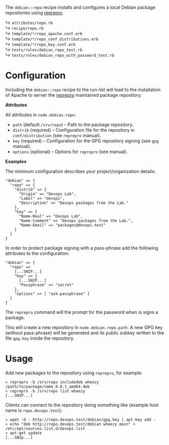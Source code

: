 
The `debian::repo` recipe installs and configures a local Debian package repositories using [reprepro][01].

↪ `attributes/repo.rb`  
↪ `recipe/repo.rb`  
↪ `template/*/repo_apache.conf.erb`  
↪ `template/*/repo_conf_distributions.erb`  
↪ `template/*/repo_key.conf.erb`  
↪ `tests/roles/debian_repo_test.rb`  
↪ `tests/roles/debian_repo_with_password_test.rb`  

# Configuration

Including the `debian::repo` recipe to the run-list will lead to the installation of Apache to server the [reprepro][01] maintained package repository.

**Attributes**

All attributes in `node.debian.repo`:

* `path` (default `/srv/repo`) – Path to the package repository.
* `distrib` (required) – Configuration file for the repository in `conf/distribution` (see `reprepro` manual).
* `key` (required) – Configuration for the GPG repository signing (see `gpg` manual).
* `options` (optional) – Options for `reprepro` (see manual).

**Examples**

The minimum configuration describes your project/organization details:

    "debian" => {
      "repo" => {
        "distrib" => {
          "Origin" => "Devops Lab",
          "Label" => "devops",
          "Description" => "Devops packages from the Lab."
        },
        "key" => {
          "Name-Real" => "Devops Lab",
          "Name-Comment" => "Devops packages from the Lab.",
          "Name-Email" => "packages@devops.test"
        }
      }
    }


In order to protect package signing with a pass-phrase add the following attributes to the configuration:

    "debian" => {
      "repo" => 
        [...SNIP...]
        "key" => {
          [...SNIP...]
          "Passphrase" => "secret"
        },
        "options" => [ "ask-passphrase" ]
      }
    }

The `reprepro` command will the prompt for the password when is signs a package.

This will create a new repository in `node.debian.repo.path`. A new GPG key (without pass-phrase) will be generated and its public subkey written to the file `gpg.key` inside the repository. 

# Usage

Add new packages to the repository using `reprepro`, for example:

    » reprepro -b /srv/repo includedeb wheezy /path/to/package/name_0.0.1_amd64.deb
    » reprepro -b /srv/repo list wheezy
    [...SNIP...]

Clients can connect to the repository doing something like (example host name is `repo.devops.test`):

    » wget -O - http://repo.devops.test/debian/gpg.key | apt-key add -
    » echo "deb http://repo.devops.test/debian wheezy main" > /etc/apt/sources.list.d/devops.list
    » apt-get update
    [...SNIp...]


[01]: http://mirrorer.alioth.debian.org
